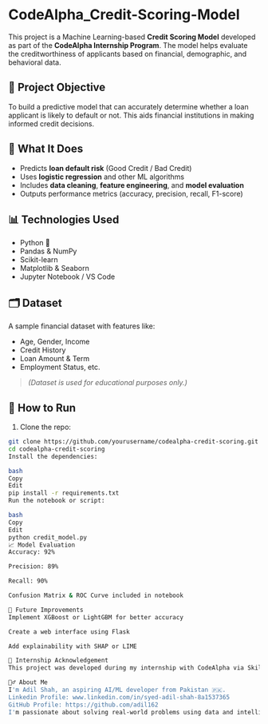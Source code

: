 # CodeAlpha_Credit-Scoring-Model

This project is a Machine Learning-based **Credit Scoring Model** developed as part of the **CodeAlpha Internship Program**. The model helps evaluate the creditworthiness of applicants based on financial, demographic, and behavioral data.

## 📌 Project Objective

To build a predictive model that can accurately determine whether a loan applicant is likely to default or not. This aids financial institutions in making informed credit decisions.

## 🧠 What It Does

- Predicts **loan default risk** (Good Credit / Bad Credit)
- Uses **logistic regression** and other ML algorithms
- Includes **data cleaning**, **feature engineering**, and **model evaluation**
- Outputs performance metrics (accuracy, precision, recall, F1-score)

## 📊 Technologies Used

- Python 🐍
- Pandas & NumPy
- Scikit-learn
- Matplotlib & Seaborn
- Jupyter Notebook / VS Code

## 🗂️ Dataset

A sample financial dataset with features like:

- Age, Gender, Income
- Credit History
- Loan Amount & Term
- Employment Status, etc.

> *(Dataset is used for educational purposes only.)*

## 🚀 How to Run

1. Clone the repo:
```bash
git clone https://github.com/yourusername/codealpha-credit-scoring.git
cd codealpha-credit-scoring
Install the dependencies:

bash
Copy
Edit
pip install -r requirements.txt
Run the notebook or script:

bash
Copy
Edit
python credit_model.py
📈 Model Evaluation
Accuracy: 92%

Precision: 89%

Recall: 90%

Confusion Matrix & ROC Curve included in notebook

📌 Future Improvements
Implement XGBoost or LightGBM for better accuracy

Create a web interface using Flask

Add explainability with SHAP or LIME

🏅 Internship Acknowledgement
This project was developed during my internship with CodeAlpha via Skilled Score.

🙋‍♂️ About Me
I'm Adil Shah, an aspiring AI/ML developer from Pakistan 🇵🇰.
Linkedin Profile: www.linkedin.com/in/syed-adil-shah-8a1537365
GitHub Profile: https://github.com/adil162
I'm passionate about solving real-world problems using data and intelligent systems.
